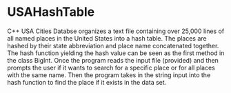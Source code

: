 # USAHashTable
C++ USA Cities Databse organizes a text file containing over 25,000 lines of all named places in the United States into a hash table. The places are hashed by their state abbreviation and place name concatenated together. The hash function yielding the hash value can be seen as the first method in the class BigInt.
Once the program reads the input file (provided) and then prompts the user if it wants to search for a specific place or for all places with the same name. Then the program takes in the string input into the hash function to find the place if it exists in the data set.
